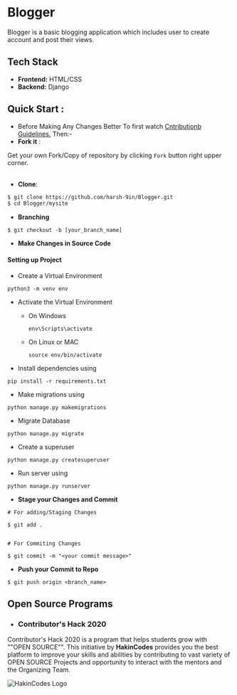 <div align="cemter">

# Blogger

</div>

Blogger is a basic blogging application which includes user to create account and post their views.

## Tech Stack
- **Frontend:** HTML/CSS
- **Backend:** Django


## Quick Start :
 - Before Making Any Changes Better To first watch <a href="https://github.com/ritiksoni00/Blogger/blob/master/Contribution.MD">Cntributionb Guidelines.</a> Then:-
- **Fork it** :

Get your own Fork/Copy of repository by clicking `Fork` button right upper corner.<br><br>

- **Clone**:

```sh
$ git clone https://github.com/harsh-9in/Blogger.git
$ cd Blogger/mysite
```

- **Branching**
```
$ git checkout -b [your_branch_name]
```

- **Make Changes in Source Code**

#### Setting up Project

- Create a Virtual Environment
```
python3 -m venv env
```

- Activate the Virtual Environment
  - On Windows
    ``` 
    env\Scripts\activate
    ```
  - On Linux or MAC
    ```
    source env/bin/activate
    ```

- Install dependencies using
```
pip install -r requirements.txt
```
- Make migrations using
```
python manage.py makemigrations
```
- Migrate Database
```
python manage.py migrate
```
- Create a superuser
```
python manage.py createsuperuser
```
- Run server using
```
python manage.py runserver
```

- **Stage your Changes and Commit**
```
# For adding/Staging Changes

$ git add .


# For Commiting Changes

$ git commit -m "<your commit message>"

```

- **Push your Commit to Repo**
```
$ git push origin <branch_name>
```


## Open Source Programs

- ### Contributor's Hack 2020
Contributor's Hack 2020 is a program that helps students grow with ""OPEN SOURCE"". This initiative by **HakinCodes** provides you the best platform to improve your skills and abilities by contributing to vast variety of OPEN SOURCE Projects and opportunity to interact with the mentors and the Organizing Team.

![HakinCodes Logo](https://user-images.githubusercontent.com/54139847/87952512-882a5600-cac7-11ea-939d-8304a641d8a9.png)
